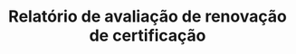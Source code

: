 --- 
layout: CertificationRenewalAssessmentReport 
page_type: learn
page_kind: certificationRenewalAssessmentReport
title: Relatório de avaliação de renovação de certificação
description: Relatório de avaliação de renovação de certificação
--- 
